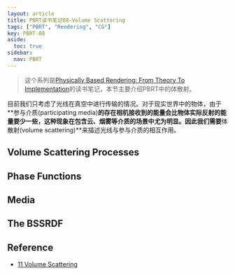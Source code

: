 ```yaml
---
layout: article
title: PBRT读书笔记08-Volume Scattering
tags: ["PBRT", "Rendering", "CG"]
key: PBRT-08
aside:
  toc: true
sidebar:
  nav: PBRT
---
```


> 这个系列是[Physically Based Rendering: From Theory To Implementation](https://pbr-book.org/)的读书笔记，本节主要介绍PBRT中的体散射。
<!--more-->

目前我们只考虑了光线在真空中进行传输的情况。对于现实世界中的物体，由于**参与介质(participating media)**的存在相机接收到的能量会比物体实际反射的能量要少一些，这种现象在包含云、烟雾等介质的场景中尤为明显。因此我们需要**体散射(volume scattering)**来描述光线与参与介质的相互作用。

## Volume Scattering Processes

## Phase Functions

## Media

## The BSSRDF

## Reference

- [11 Volume Scattering](https://pbr-book.org/3ed-2018/Volume_Scattering)